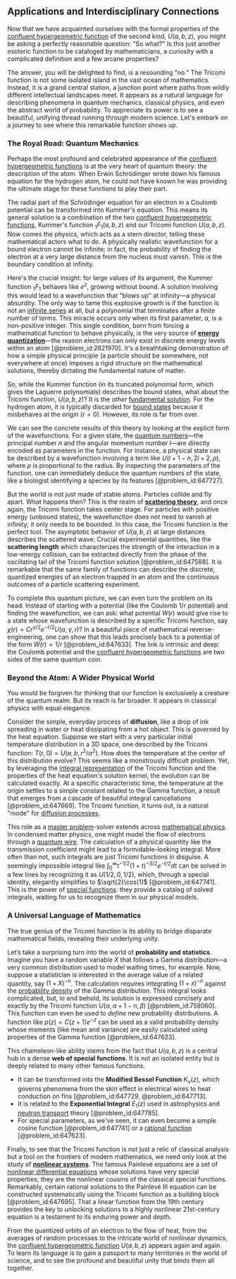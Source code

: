 ## Applications and Interdisciplinary Connections

Now that we have acquainted ourselves with the formal properties of the [confluent hypergeometric function](@article_id:187579) of the second kind, $U(a,b,z)$, you might be asking a perfectly reasonable question: "So what?" Is this just another esoteric function to be cataloged by mathematicians, a curiosity with a complicated definition and a few arcane properties?

The answer, you will be delighted to find, is a resounding "no." The Tricomi function is not some isolated island in the vast ocean of mathematics. Instead, it is a grand central station, a junction point where paths from wildly different intellectual landscapes meet. It appears as a natural language for describing phenomena in quantum mechanics, classical physics, and even the abstract world of probability. To appreciate its power is to see a beautiful, unifying thread running through modern science. Let's embark on a journey to see where this remarkable function shows up.

### The Royal Road: Quantum Mechanics

Perhaps the most profound and celebrated appearance of the [confluent hypergeometric functions](@article_id:199449) is at the very heart of quantum theory: the description of the atom. When Erwin Schrödinger wrote down his famous equation for the hydrogen atom, he could not have known he was providing the ultimate stage for these functions to play their part.

The radial part of the Schrödinger equation for an electron in a Coulomb potential can be transformed into Kummer's equation. This means its general solution is a combination of the two [confluent hypergeometric functions](@article_id:199449), Kummer's function ${}_1F_1(a,b,z)$ and our Tricomi function $U(a,b,z)$. Now comes the physics, which acts as a stern director, telling these mathematical actors what to do. A physically realistic wavefunction for a bound electron cannot be infinite; in fact, the probability of finding the electron at a very large distance from the nucleus must vanish. This is the boundary condition at infinity.

Here's the crucial insight: for large values of its argument, the Kummer function ${}_1F_1$ behaves like $e^z$, growing without bound. A solution involving this would lead to a wavefunction that "blows up" at infinity—a physical absurdity. The only way to tame this explosive growth is if the function is not an [infinite series](@article_id:142872) at all, but a polynomial that terminates after a finite number of terms. This miracle occurs only when its first parameter, $a$, is a non-positive integer. This single condition, born from forcing a mathematical function to behave physically, is the very source of **[energy quantization](@article_id:144841)**—the reason electrons can only exist in discrete energy levels within an atom [@problem_id:2821970]. It's a breathtaking demonstration of how a simple physical principle (a particle should be somewhere, not everywhere at once) imposes a rigid structure on the mathematical solutions, thereby dictating the fundamental nature of matter.

So, while the Kummer function (in its truncated polynomial form, which gives the Laguerre polynomials) describes the bound states, what about the Tricomi function, $U(a,b,z)$? It is the *other* [fundamental solution](@article_id:175422). For the hydrogen atom, it is typically discarded for [bound states](@article_id:136008) because it misbehaves at the origin ($r=0$). However, its role is far from over.

We can see the concrete results of this theory by looking at the explicit form of the wavefunctions. For a given state, the [quantum numbers](@article_id:145064)—the principal number $n$ and the angular momentum number $l$—are directly encoded as parameters in the function. For instance, a physical state can be described by a wavefunction involving a term like $U(l+1-n, 2l+2, \rho)$, where $\rho$ is proportional to the radius. By inspecting the parameters of the function, one can immediately deduce the quantum numbers of the state, like a biologist identifying a species by its features [@problem_id:647727].

But the world is not just made of stable atoms. Particles collide and fly apart. What happens then? This is the realm of **[scattering theory](@article_id:142982)**, and once again, the Tricomi function takes center stage. For particles with positive energy (unbound states), the wavefunction does not need to vanish at infinity; it only needs to be bounded. In this case, the Tricomi function is the perfect tool. The asymptotic behavior of $U(a,b,z)$ at large distances describes the scattered wave. Crucial experimental quantities, like the **scattering length** which characterizes the strength of the interaction in a low-energy collision, can be extracted directly from the phase of the oscillating tail of the Tricomi function solution [@problem_id:647588]. It is remarkable that the same family of functions can describe the discrete, quantized energies of an electron trapped in an atom and the continuous outcomes of a particle scattering experiment.

To complete this quantum picture, we can even turn the problem on its head. Instead of starting with a potential (like the Coulomb $1/r$ potential) and finding the wavefunction, we can ask: what potential $W(r)$ would give rise to a state whose wavefunction is described by a specific Tricomi function, say $\chi(r) = C r^{\gamma/2} e^{-r/2} U(\alpha, \gamma, r)$? In a beautiful piece of mathematical reverse-engineering, one can show that this leads precisely back to a potential of the form $W(r) \propto 1/r$ [@problem_id:647633]. The link is intrinsic and deep: the Coulomb potential and the [confluent hypergeometric functions](@article_id:199449) are two sides of the same quantum coin.

### Beyond the Atom: A Wider Physical World

You would be forgiven for thinking that our function is exclusively a creature of the quantum realm. But its reach is far broader. It appears in classical physics with equal elegance.

Consider the simple, everyday process of **diffusion**, like a drop of ink spreading in water or heat dissipating from a hot object. This is governed by the heat equation. Suppose we start with a very particular initial temperature distribution in a 3D space, one described by the Tricomi function: $T(r, 0) = U(a,b, r^2/\alpha^2)$. How does the temperature at the center of this distribution evolve? This seems like a monstrously difficult problem. Yet, by leveraging the [integral representation](@article_id:197856) of the Tricomi function and the properties of the heat equation's solution kernel, the evolution can be calculated exactly. At a specific characteristic time, the temperature at the origin settles to a simple constant related to the Gamma function, a result that emerges from a cascade of beautiful integral cancellations [@problem_id:647669]. The Tricomi function, it turns out, is a natural "mode" for [diffusion processes](@article_id:170202).

This role as a [master problem](@article_id:635015)-solver extends across [mathematical physics](@article_id:264909). In condensed matter physics, one might model the flow of electrons through a [quantum wire](@article_id:140345). The calculation of a physical quantity like the transmission coefficient might lead to a formidable-looking integral. More often than not, such integrals are just Tricomi functions in disguise. A seemingly impossible integral like $\int_0^\infty t^{-1/2}(1+t)^{-3/2} e^{-t/2} dt$ can be solved in a few lines by recognizing it as $U(1/2, 0, 1/2)$, which, through a special identity, elegantly simplifies to $\sqrt{2}\cos(1)$ [@problem_id:647741]. This is the power of [special functions](@article_id:142740): they provide a catalog of solved integrals, waiting for us to recognize them in our physical models.

### A Universal Language of Mathematics

The true genius of the Tricomi function is its ability to bridge disparate mathematical fields, revealing their underlying unity.

Let’s take a surprising turn into the world of **probability and statistics**. Imagine you have a random variable $X$ that follows a Gamma distribution—a very common distribution used to model waiting times, for example. Now, suppose a statistician is interested in the average value of a related quantity, say $(1+X)^{-n}$. The calculation requires integrating $(1+x)^{-n}$ against the [probability density](@article_id:143372) of the Gamma distribution. This integral looks complicated, but, lo and behold, its solution is expressed concisely and exactly by the Tricomi function $U(\alpha, \alpha+1-n, \beta)$ [@problem_id:758060]. This function can even be used to *define* new probability distributions. A function like $p(z) = C(z+1)e^{-z}$ can be used as a valid probability density whose moments (like mean and variance) are easily calculated using properties of the Gamma function [@problem_id:647623].

This chameleon-like ability stems from the fact that $U(a,b,z)$ is a central hub in a dense **web of special functions**. It is not an isolated entity but is deeply related to many other famous functions.
-   It can be transformed into the **Modified Bessel Function** $K_\nu(z)$, which governs phenomena from the skin effect in electrical wires to heat conduction on fins [@problem_id:647729, @problem_id:647713].
-   It is related to the **Exponential Integral** $E_1(z)$ used in astrophysics and [neutron transport](@article_id:159070) theory [@problem_id:647785].
-   For special parameters, as we've seen, it can even become a simple cosine function [@problem_id:647741] or a [rational function](@article_id:270347) [@problem_id:647623].

Finally, to see that the Tricomi function is not just a relic of classical analysis but a tool on the frontiers of modern mathematics, we need only look at the study of **[nonlinear systems](@article_id:167853)**. The famous Painlevé equations are a set of [nonlinear differential equations](@article_id:164203) whose solutions have very special properties; they are the nonlinear cousins of the classical special functions. Remarkably, certain rational solutions to the Painlevé III equation can be constructed systematically using the Tricomi function as a building block [@problem_id:647695]. That a linear function from the 19th century provides the key to unlocking solutions to a highly nonlinear 21st-century equation is a testament to its enduring power and depth.

From the quantized orbits of an electron to the flow of heat, from the averages of random processes to the intricate world of nonlinear dynamics, the [confluent hypergeometric function](@article_id:187579) $U(a,b,z)$ appears again and again. To learn its language is to gain a passport to many territories in the world of science, and to see the profound and beautiful unity that binds them all together.